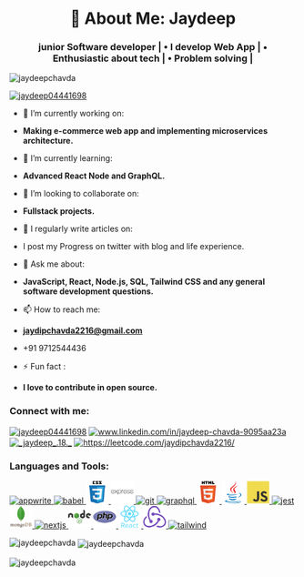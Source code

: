 <h1 align="center">💫 About Me: Jaydeep</h1>
<h3 align="center">junior Software developer | • I develop Web App | • Enthusiastic about tech | • Problem solving |</h3>

<p align="left"> <img src="https://github.com/jaydeepchavda" alt="jaydeepchavda" /> </p>

<p align="left"> <a href="https://twitter.com/jaydeep04441698" target="blank"><img src="https://img.shields.io/twitter/follow/jaydeep04441698?logo=twitter&style=for-the-badge" alt="jaydeep04441698" /></a> </p>

- 🔭 I’m currently working on:
-  **Making e-commerce web app and implementing microservices architecture.**

- 🌱 I’m currently learning:
- **Advanced React Node and GraphQL.**

- 👯 I’m looking to collaborate on:
-  **Fullstack projects.**

- 📝 I regularly write articles on:
-  I post my Progress on twitter with blog and life experience.

- 💬 Ask me about:
-  **JavaScript, React, Node.js, SQL, Tailwind CSS and any general software development questions.**

- 📫 How to reach me:
- **jaydipchavda2216@gmail.com**
- +91 9712544436

- ⚡ Fun fact :
-  **I love to contribute in open source.**

<h3 align="left">Connect with me:</h3>
<p align="left">
<a href="https://twitter.com/jaydeep04441698" target="blank"><img align="center" src="https://raw.githubusercontent.com/rahuldkjain/github-profile-readme-generator/master/src/images/icons/Social/twitter.svg" alt="jaydeep04441698" height="30" width="40" /></a>
<a href="https://linkedin.com/in/www.linkedin.com/in/jaydeep-chavda-9095aa23a" target="blank"><img align="center" src="https://raw.githubusercontent.com/rahuldkjain/github-profile-readme-generator/master/src/images/icons/Social/linked-in-alt.svg" alt="www.linkedin.com/in/jaydeep-chavda-9095aa23a" height="30" width="40" /></a>
<a href="https://instagram.com/_jaydeep_.18._" target="blank"><img align="center" src="https://raw.githubusercontent.com/rahuldkjain/github-profile-readme-generator/master/src/images/icons/Social/instagram.svg" alt="_jaydeep_.18._" height="30" width="40" /></a>
<a href="https://www.leetcode.com/https://leetcode.com/jaydipchavda2216/" target="blank"><img align="center" src="https://raw.githubusercontent.com/rahuldkjain/github-profile-readme-generator/master/src/images/icons/Social/leet-code.svg" alt="https://leetcode.com/jaydipchavda2216/" height="30" width="40" /></a>
</p>

<h3 align="left">Languages and Tools:</h3>
<p align="left"> <a href="https://appwrite.io" target="_blank" rel="noreferrer"> <img src="https://www.vectorlogo.zone/logos/appwriteio/appwriteio-icon.svg" alt="appwrite" width="40" height="40"/> </a> <a href="https://babeljs.io/" target="_blank" rel="noreferrer"> <img src="https://www.vectorlogo.zone/logos/babeljs/babeljs-icon.svg" alt="babel" width="40" height="40"/> </a> <a href="https://www.w3schools.com/css/" target="_blank" rel="noreferrer"> <img src="https://raw.githubusercontent.com/devicons/devicon/master/icons/css3/css3-original-wordmark.svg" alt="css3" width="40" height="40"/> </a> <a href="https://expressjs.com" target="_blank" rel="noreferrer"> <img src="https://raw.githubusercontent.com/devicons/devicon/master/icons/express/express-original-wordmark.svg" alt="express" width="40" height="40"/> </a> <a href="https://git-scm.com/" target="_blank" rel="noreferrer"> <img src="https://www.vectorlogo.zone/logos/git-scm/git-scm-icon.svg" alt="git" width="40" height="40"/> </a> <a href="https://graphql.org" target="_blank" rel="noreferrer"> <img src="https://www.vectorlogo.zone/logos/graphql/graphql-icon.svg" alt="graphql" width="40" height="40"/> </a> <a href="https://www.w3.org/html/" target="_blank" rel="noreferrer"> <img src="https://raw.githubusercontent.com/devicons/devicon/master/icons/html5/html5-original-wordmark.svg" alt="html5" width="40" height="40"/> </a> <a href="https://www.java.com" target="_blank" rel="noreferrer"> <img src="https://raw.githubusercontent.com/devicons/devicon/master/icons/java/java-original.svg" alt="java" width="40" height="40"/> </a> <a href="https://developer.mozilla.org/en-US/docs/Web/JavaScript" target="_blank" rel="noreferrer"> <img src="https://raw.githubusercontent.com/devicons/devicon/master/icons/javascript/javascript-original.svg" alt="javascript" width="40" height="40"/> </a> <a href="https://jestjs.io" target="_blank" rel="noreferrer"> <img src="https://www.vectorlogo.zone/logos/jestjsio/jestjsio-icon.svg" alt="jest" width="40" height="40"/> </a> <a href="https://www.mongodb.com/" target="_blank" rel="noreferrer"> <img src="https://raw.githubusercontent.com/devicons/devicon/master/icons/mongodb/mongodb-original-wordmark.svg" alt="mongodb" width="40" height="40"/> </a> <a href="https://nextjs.org/" target="_blank" rel="noreferrer"> <img src="https://cdn.worldvectorlogo.com/logos/nextjs-2.svg" alt="nextjs" width="40" height="40"/> </a> <a href="https://nodejs.org" target="_blank" rel="noreferrer"> <img src="https://raw.githubusercontent.com/devicons/devicon/master/icons/nodejs/nodejs-original-wordmark.svg" alt="nodejs" width="40" height="40"/> </a> <a href="https://www.php.net" target="_blank" rel="noreferrer"> <img src="https://raw.githubusercontent.com/devicons/devicon/master/icons/php/php-original.svg" alt="php" width="40" height="40"/> </a> <a href="https://reactjs.org/" target="_blank" rel="noreferrer"> <img src="https://raw.githubusercontent.com/devicons/devicon/master/icons/react/react-original-wordmark.svg" alt="react" width="40" height="40"/> </a> <a href="https://redux.js.org" target="_blank" rel="noreferrer"> <img src="https://raw.githubusercontent.com/devicons/devicon/master/icons/redux/redux-original.svg" alt="redux" width="40" height="40"/> </a> <a href="https://tailwindcss.com/" target="_blank" rel="noreferrer"> <img src="https://www.vectorlogo.zone/logos/tailwindcss/tailwindcss-icon.svg" alt="tailwind" width="40" height="40"/> </a> </p>

<p><img align="left" src="https://github-readme-stats.vercel.app/api/top-langs?username=jaydeepchavda&show_icons=true&locale=en&layout=compact" alt="jaydeepchavda" /></p>

<p>&nbsp;<img align="center" src="https://github-readme-stats.vercel.app/api?username=jaydeepchavda&show_icons=true&locale=en" alt="jaydeepchavda" /></p>

<p><img align="center" src="https://github-readme-streak-stats.herokuapp.com/?user=jaydeepchavda&" alt="jaydeepchavda" /></p>
